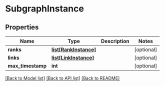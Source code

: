 # SubgraphInstance

## Properties
Name | Type | Description | Notes
------------ | ------------- | ------------- | -------------
**ranks** | [**list[RankInstance]**](RankInstance.md) |  | [optional] 
**links** | [**list[LinkInstance]**](LinkInstance.md) |  | [optional] 
**max_timestamp** | **int** |  | [optional] 

[[Back to Model list]](../README.md#documentation-for-models) [[Back to API list]](../README.md#documentation-for-api-endpoints) [[Back to README]](../README.md)


